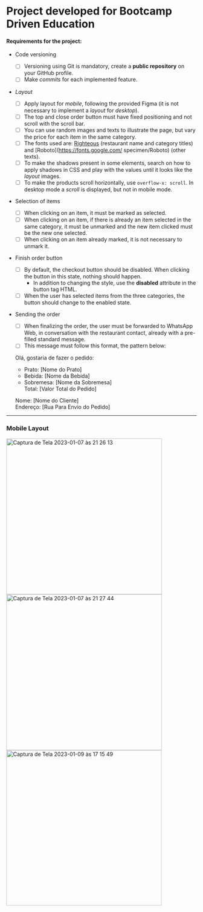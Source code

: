 # Project developed for Bootcamp Driven Education

#### Requirements for the project:

- Code versioning
     - [ ] Versioning using Git is mandatory, create a **public repository** on your GitHub profile.
     - [ ] Make *commits* for each implemented feature.
- *Layout*
     - [ ] Apply layout for *mobile*, following the provided Figma (it is not necessary to implement a *layout* for *desktop*).
     - [ ] The top and close order button must have fixed positioning and not scroll with the scroll bar.
     - [ ] You can use random images and texts to illustrate the page, but vary the price for each item in the same category.
     - [ ] The fonts used are: [Righteous](https://fonts.google.com/specimen/Righteous) (restaurant name and category titles) and [Roboto](https://fonts.google.com/ specimen/Roboto) (other texts).
     - [ ] To make the shadows present in some elements, search on how to apply shadows in CSS and play with the values until it looks like the *layout* images.
     - [ ] To make the products scroll horizontally, use `overflow-x: scroll`. In desktop mode a *scroll* is displayed, but not in mobile mode.
- Selection of items
     - [ ] When clicking on an item, it must be marked as selected.
     - [ ] When clicking on an item, if there is already an item selected in the same category, it must be unmarked and the new item clicked must be the new one selected.
     - [ ] When clicking on an item already marked, it is not necessary to unmark it.
- Finish order button
     - [ ] By default, the checkout button should be disabled. When clicking the button in this state, nothing should happen.
         - In addition to changing the style, use the **disabled** attribute in the button tag HTML.
     - [ ] When the user has selected items from the three categories, the button should change to the enabled state.
- Sending the order
     - [ ] When finalizing the order, the user must be forwarded to WhatsApp Web, in conversation with the restaurant contact, already with a pre-filled standard message.
     - [ ] This message must follow this format, the pattern below:

    Olá, gostaria de fazer o pedido:
    - Prato: [Nome do Prato]
    - Bebida: [Nome da Bebida]
    - Sobremesa: [Nome da Sobremesa] <br>
    Total: [Valor Total do Pedido] 
      
    Nome: [Nome do Cliente]<br>
    Endereço: [Rua Para Envio do Pedido]

_____

### Mobile Layout

<img width="412" alt="Captura de Tela 2023-01-07 às 21 26 13" src="https://user-images.githubusercontent.com/95102911/211175218-fcfda5fb-e169-4196-af43-a26020d52edf.png">

<img width="412" alt="Captura de Tela 2023-01-07 às 21 27 44" src="https://user-images.githubusercontent.com/95102911/211175221-e4f17375-6fa5-469d-9f3b-f2cba8bd46c3.png">

<img width="411" alt="Captura de Tela 2023-01-09 às 17 15 49" src="https://user-images.githubusercontent.com/95102911/211399701-59b56df0-6527-468f-a3df-103dedb029a7.png">


